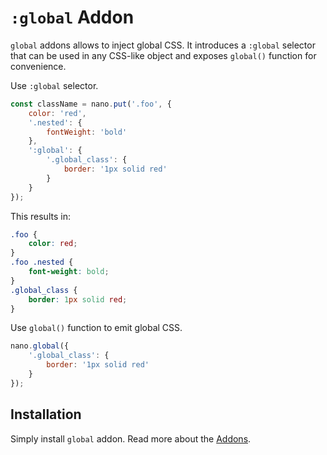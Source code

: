 # `:global` Addon

`global` addons allows to inject global CSS. It introduces a `:global` selector that can be
used in any CSS-like object and exposes `global()` function for convenience.

Use `:global` selector.

```js
const className = nano.put('.foo', {
    color: 'red',
    '.nested': {
        fontWeight: 'bold'
    },
    ':global': {
        '.global_class': {
            border: '1px solid red'
        }
    }
});
```

This results in:

```css
.foo {
    color: red;
}
.foo .nested {
    font-weight: bold;
}
.global_class {
    border: 1px solid red;
}
```

Use `global()` function to emit global CSS.

```js
nano.global({
    '.global_class': {
        border: '1px solid red'
    }
});
```


## Installation

Simply install `global` addon. Read more about the [Addons](./Addons.md).

